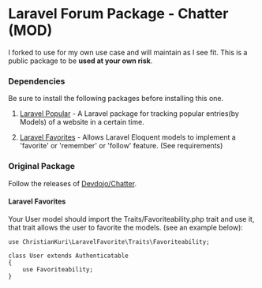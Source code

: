 # Laravel Forum Package - Chatter (MOD)

I forked to use for my own use case and will maintain as I see fit. This is a public package to be **used at your own risk**. 

### Dependencies

Be sure to install the following packages before installing this one.

1. [Laravel Popular](https://github.com/jordanmiguel/laravel-popular) - A Laravel package for tracking popular entries(by Models) of a website in a certain time.

2. [Laravel Favorites](https://github.com/ChristianKuri/laravel-favorite) - Allows Laravel Eloquent models to implement a 'favorite' or 'remember' or 'follow' feature. (See requirements)

### Original Package

Follow the releases of [Devdojo/Chatter](https://github.com/thedevdojo/chatter).

#### Laravel Favorites
Your User model should import the Traits/Favoriteability.php trait and use it, that trait allows the user to favorite the models. (see an example below):
```
use ChristianKuri\LaravelFavorite\Traits\Favoriteability;

class User extends Authenticatable
{
	use Favoriteability;
}
```
